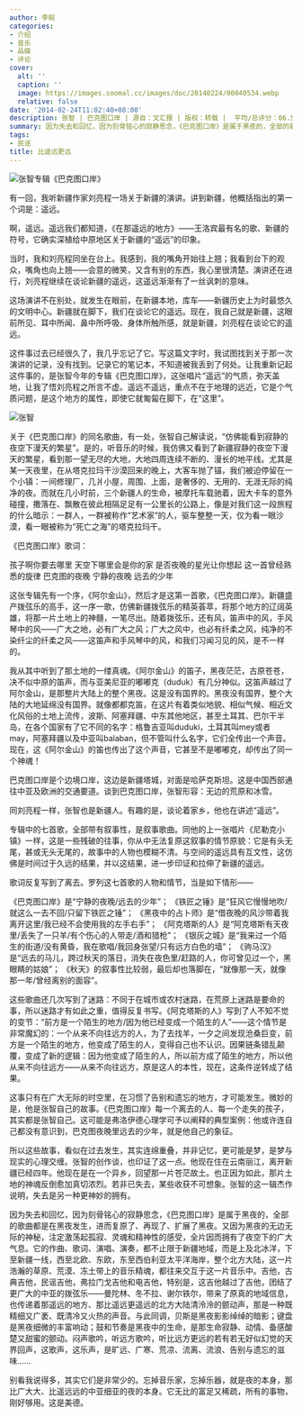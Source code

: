 ```yaml
---
author: 李皖
categories:
- 介绍
- 音乐
- 品碟
- 评论
cover:
  alt: ''
  caption: ''
  image: https://images.soomal.cc/images/doc/20140224/00040534.webp
  relative: false
date: '2014-02-24T11:02:40+08:00'
description: 张智 | 巴克图口岸 | 源自：文汇报 | 版权：转载 |  平均/总评分：06.50/13
summary: 因为失去和回忆，因为刻骨铭心的寂静思念，《巴克图口岸》是属于黑夜的，全部的歌曲都是在黑夜发生，进而复原了、再现了、扩展了黑夜。又因为黑夜的无边无际的神秘，注定激荡起孤寂、灵魂和精神性的感受，全片因而拥有了夜空下的广大气息。它的作曲、歌词、演唱、演奏，都不止限于新疆地域……
tags:
- 民谣
title: 比遥远更远
---
```


![张智专辑《巴克图口岸》](https://images.soomal.cc/images/doc/20130812/00034535.webp)





有一回，我听新疆作家刘亮程一场关于新疆的演讲。讲到新疆，他概括指出的第一个词是：遥远。

啊，遥远。遥远我们都知道，《在那遥远的地方》――王洛宾最有名的歌、新疆的符号，它确实深植给中原地区关于新疆的“遥远”的印象。

当时，我和刘亮程同坐在台上。我感到，我的嘴角开始往上翘；我看到台下的观众，嘴角也向上翘――会意的微笑，又含有别的东西，我心里很清楚。演讲还在进行，刘亮程继续在谈论新疆的遥远，这遥远渐渐有了一丝讽刺的意味。

这场演讲不在别处，就发生在眼前，在新疆本地，库车――新疆历史上为时最悠久的文明中心。新疆就在脚下，我们在谈论它的遥远。现在，我自己就是新疆，这眼前所见、耳中所闻、鼻中所呼吸、身体所触所感，就是新疆，刘亮程在谈论它的遥远。

这件事过去已经很久了，我几乎忘记了它。写这篇文字时，我试图找到关于那一次演讲的记录，没有找到。记录它的笔记本，不知道被我丢到了何处。让我重新记起这件事的，是张智今年的专辑《巴克图口岸》，这张唱片“遥远”的气质，弥天盖地，让我了悟刘亮程之所言不虚。遥远不遥远，重点不在于地理的远近，它是个气质问题，是这个地方的属性，即使它就匍匐在脚下，在“这里”。

![张智](https://images.soomal.cc/images/doc/20140224/00040534_01.webp)





关于《巴克图口岸》的同名歌曲，有一处，张智自己解读说，“仿佛能看到寂静的夜空下漫天的繁星”。是的，听音乐的时候，我仿佛又看到了新疆寂静的夜空下漫天的繁星，看到那一望无尽的大地，大地四周连续不断的、漫长的地平线。尤其是某一天夜里，在从塔克拉玛干沙漠回来的晚上，大客车抛了锚，我们被迫停留在一个小镇：一间修理厂，几爿小屋，周围、上面，是奢侈的、无用的、无涯无际的纯净的夜。而就在几小时前，三个新疆人的生命，被摩托车载驰着，因大卡车的意外碰撞，撒落在、飘散在彼此相隔足足有一公里长的公路上，像是对我们这一段旅程的什么暗示：一群人，一群被称作“艺术家”的人，驱车整整一天，仅为看一眼沙漠，看一眼被称为“死亡之海”的塔克拉玛干。

《巴克图口岸》歌词：

孩子啊你要去哪里 天空下哪里会是你的家
是否夜晚的星光让你想起 这一首曾经熟悉的旋律
巴克图的夜晚 宁静的夜晚 远去的少年

这张专辑先有一个序，《阿尔金山》，然后才是这第一首歌，《巴克图口岸》。新疆盛产拨弦乐的高手，这一序一歌，仿佛新疆拨弦乐的精英荟萃，将那个地方的辽阔英雄，将那一片土地上的神髓，一笔尽出。随着拨弦乐，还有风，笛声中的风，手风琴中的风――广大之地，必有广大之风；广大之风中，也必有纤柔之风，纯净的不染纤尘的纤柔之风――这笛声和手风琴中的风，和我们习闻习见的风，是不一样的。

我从其中听到了那土地的一缕真魂。《阿尔金山》的笛子，黑夜茫茫，古原苍苍，决不似中原的笛声，而与亚美尼亚的嘟嘟克（duduk）有几分神似。这笛声越过了阿尔金山，是那整片大陆上的整个黑夜。这是没有国界的。黑夜没有国界，整个大陆的大地延绵没有国界。就像都都克笛，在这片有着类似地貌、相似气候、相近文化风俗的土地上流传，波斯、阿塞拜疆、中东其他地区，甚至土耳其、巴尔干半岛，在各个国家有了它不同的名字：格鲁吉亚叫duduki，土耳其叫mey或者may，阿塞拜疆以及中亚叫balaban，但不管叫什么名字，它们全传出一个声音。现在，这《阿尔金山》的笛也传出了这个声音，它甚至不是嘟嘟克，却传出了同一个神魂！

巴克图口岸是个边境口岸，这边是新疆塔城，对面是哈萨克斯坦。这是中国西部通往中亚及欧洲的交通要道。谈到巴克图口岸，张智形容：无边的荒原和冰雪。

同刘亮程一样，张智也是新疆人。有趣的是，谈论着家乡，他也在讲述“遥远”。

专辑中的七首歌，全部带有叙事性，是叙事歌曲。同他的上一张唱片《尼勒克小镇》一样，这是一些残破的往事，你从中无法复原这叙事的情节原貌：它是有头无尾，甚或无头无尾的，故事中的人物也模糊不清。与空间的遥远具有互文性，这仿佛是时间过于久远的结果，并以这结果，进一步印证和拉伸了新疆的遥远。

歌词反复写到了离去。罗列这七首歌的人物和情节，当是如下情形――

《巴克图口岸》是“宁静的夜晚/远去的少年”；
《铁匠之锤》是“狂风它慢慢地吹/就这么一去不回/只留下铁匠之锤”；
《黑夜中的占卜师》是“借夜晚的风沙带着我离开这里/我已经不会使用我的左手右手”；
《阿克塔斯的人》是“阿克塔斯有天夜里/丢失了一只羊/有个伤心的人带走/酒和猎枪”；
《银灰之城》是“我来过一个陌生的街道/没有黄昏，我在歌唱/我回身张望/只有远方白色的墙”；
《驹马汉》是“远去的马儿，跨过秋天的落日，消失在夜色里/赶路的人，你可曾见过一个，黑眼睛的姑娘”；
《秋天》的叙事性比较弱，最后却也落脚在，“就像那一天，就像那一年/曾经离别的面容”。

这些歌曲还几次写到了迷路：不同于在城市或农村迷路，在荒原上迷路是要命的事，所以迷路才有如此之重，值得反复书写。《阿克塔斯的人》写到了人不知不觉的变节：“前方是一个陌生的地方/因为他已经变成一个陌生的人”――这个情节是非常魔幻的：一个从来不向往远方的人，为了去找羊，一夕之间发现沧桑巨变，前方是一个陌生的地方，他变成了陌生的人，变得自己也不认识。因果链条错乱颠覆，变成了新的逻辑：因为他变成了陌生的人，所以前方成了陌生的地方，所以他从来不向往远方――从来不向往远方，原是这人的本性，现在，这条件逆转成了结果。

这事只有在广大无际的时空里，在习惯了告别和遗忘的地方，才可能发生。微妙的是，他是张智自己的故事。《巴克图口岸》每一个离去的人、每一个走失的孩子，其实都是张智自己。这可能是弗洛伊德心理学可予以阐释的典型案例：他或许连自己都没有意识到，巴克图夜晚里远去的少年，就是他自己的象征。

所以这些故事，看似在过去发生，其实连绵重叠，并非记忆，更可能是梦，是梦与现实的心理交缠。张智的创作谈，也印证了这一点。他现在住在云南丽江，离开新疆已经四年。他现在是在一个异乡，回望那一片苍茫故土。也正因为如此，那片土地的神魂反倒愈加真切浓烈。若非已失去，某些收获不可想象。张智的这一辑杰作说明，失去是另一种更神妙的拥有。

因为失去和回忆，因为刻骨铭心的寂静思念，《巴克图口岸》是属于黑夜的，全部的歌曲都是在黑夜发生，进而复原了、再现了、扩展了黑夜。又因为黑夜的无边无际的神秘，注定激荡起孤寂、灵魂和精神性的感受，全片因而拥有了夜空下的广大气息。它的作曲、歌词、演唱、演奏，都不止限于新疆地域，而是上及北冰洋，下至新疆一线，西至北欧、东欧，东至西伯利亚太平洋海岸，整个北方大陆，这一片浩瀚的草原、荒漠、冻土带上的音乐精魂，都往来交互于这一片音乐中。吉他，古典吉他，民谣吉他，弗拉门戈吉他和电吉他，特别是，这吉他越过了吉他，团结了更广大的中亚的拨弦乐――曼陀林、冬不拉、谢尔铁尔，带来了原真的地域信息，也传递着那遥远的地方、那比遥远更遥远的北方大陆清泠泠的颤动声，那是一种既精细又广袤、既清冷又火热的声音。与此同调，贝斯是黑夜影影绰绰的暗影；键盘是黑夜细微的丰富响动；鼓和节奏是黑夜中的生命，是那生命寂静、动情、备感酸楚又甜蜜的颤动。闷声歌吟，听远方歌吟，听比远方更远的若有若无好似幻觉的天界回声，这歌声，这乐声，是旷远、广寒、荒凉、流离、流浪、告别与遗忘的滋味……

别看我说得多，其实它们是非常少的。忘掉音乐家，忘掉乐器，就是夜的本身，那比广大大、比遥远远的中亚细亚的夜的本身。它无比的富足又稀疏，所有的事物，刚好够用。这是美德。